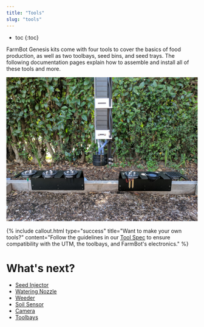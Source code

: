 ```yaml
---
title: "Tools"
slug: "tools"
---
```


* toc
{:toc}

FarmBot Genesis kits come with four tools to cover the basics of food production, as well as two toolbays, seed bins, and seed trays. The following documentation pages explain how to assemble and install all of these tools and more.

![Tools Overview.jpg](_images/Tools_Overview.jpg)



{%
include callout.html
type="success"
title="Want to make your own tools?"
content="Follow the guidelines in our [Tool Spec](../Extras/mods/tool-spec.md) to ensure compatibility with the UTM, the toolbays, and FarmBot's electronics."
%}


# What's next?

 * [Seed Injector](tools/seed-injector.md)
 * [Watering Nozzle](tools/watering-nozzle.md)
 * [Weeder](tools/weeder.md)
 * [Soil Sensor](tools/soil-sensor.md)
 * [Camera](tools/camera.md)
 * [Toolbays](tools/toolbays.md)
